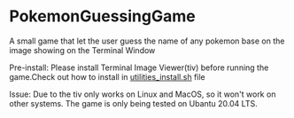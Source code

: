# PokemonGuessingGame
A small game that let the user guess the name of any pokemon base on the image showing on the Terminal Window

Pre-install: Please install Terminal Image Viewer(tiv) before running the game.Check out how to install in [utilities_install.sh](/blob/main/utilities_install.sh) file

Issue:
  Due to the tiv only works on Linux and MacOS, so it won't work on other systems. 
  The game is only being tested on Ubantu 20.04 LTS.

